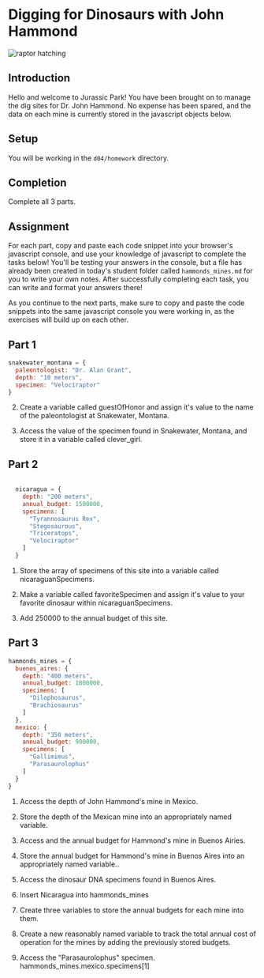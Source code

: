 # Digging for Dinosaurs with John Hammond

![raptor hatching](http://ak-hdl.buzzfed.com/static/enhanced/webdr01/2013/7/8/12/anigif_enhanced-buzz-31534-1373301886-36.gif)

## Introduction
Hello and welcome to Jurassic Park! You have been brought on to manage the dig sites for Dr. John Hammond. No expense has been spared, and the data on each mine is currently stored in the javascript objects below.

## Setup
You will be working in the `d04/homework` directory.
## Completion
Complete all 3 parts.

## Assignment
For each part, copy and paste each code snippet into your browser's javascript console, and use your knowledge of javascript to complete the tasks below! You'll be testing your answers in the console, but a file has already been created in today's student folder called `hammonds_mines.md` for you to write your own notes. After successfully completing each task, you can write and format your answers there!

As you continue to the next parts, make sure to copy and paste the code snippets into the same javascript console you were working in, as the exercises will build up on each other.

## Part 1

```javascript
snakewater_montana = {
  paleontologist: "Dr. Alan Grant",
  depth: "10 meters",
  specimen: "Velociraptor"
}
```

  2. Create a variable called guestOfHonor and assign it's value to the name of the paleontologist at Snakewater, Montana.

  1. Access the value of the specimen found in Snakewater, Montana, and store it in a variable called clever_girl.

## Part 2


```javascript

  nicaragua = {
    depth: "200 meters",
    annual_budget: 1500000,
    specimens: [
      "Tyrannosaurus Rex",
      "Stegosaurous",
      "Triceratops",
      "Velociraptor"
    ]
  }

```

  1. Store the array of specimens of this site into a variable called nicaraguanSpecimens.

  2. Make a variable called favoriteSpecimen and assign it's value to your favorite dinosaur within nicaraguanSpecimens.

  3. Add 250000 to the annual budget of this site.

## Part 3

```javascript
hammonds_mines = {
  buenos_aires: {
    depth: "400 meters",
    annual_budget: 1000000,
    specimens: [
      "Dilophosaurus",
      "Brachiosaurus"
    ]
  },
  mexico: {
    depth: "350 meters",
    annual_budget: 900000,
    specimens: [
      "Gallimimus",
      "Parasaurolophus"
    ]
  }
}
```

  1. Access the depth of John Hammond's mine in Mexico.

  1. Store the depth of the Mexican mine into an appropriately named variable.

  1. Access and the annual budget for Hammond's mine in Buenos Airies.

  1. Store the annual budget for Hammond's mine in Buenos Aires into an appropriately named variable..

  1. Access the dinosaur DNA specimens found in Buenos Aires.

  1. Insert Nicaragua into hammonds_mines

  1. Create three variables to store the annual budgets for each mine into them.

  1. Create a new reasonably named variable to track the total annual cost of operation for the mines by adding the previously stored budgets.

  1. Access the "Parasaurolophus" specimen.
  hammonds_mines.mexico.specimens[1]
